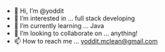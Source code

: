 - 👋 Hi, I’m @yoddit
- 👀 I’m interested in ... full stack developing
- 🌱 I’m currently learning ... Java
- 💞️ I’m looking to collaborate on ... anything!
- 📫 How to reach me ... yoddit.mclean@gmail.com

<!---
yoddit/yoddit is a ✨ special ✨ repository because its `README.md` (this file) appears on your GitHub profile.
You can click the Preview link to take a look at your changes.
--->
